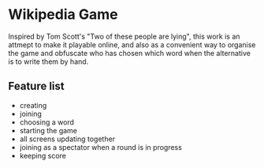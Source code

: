 # Wikipedia Game

Inspired by Tom Scott's "Two of these people are lying", this work is an attmept to make it playable online, and also as a convenient way to organise the game and obfuscate who has chosen which word when the alternative is to write them by hand.

## Feature list

- creating
- joining
- choosing a word
- starting the game
- all screens updating together
- joining as a spectator when a round is in progress
- keeping score